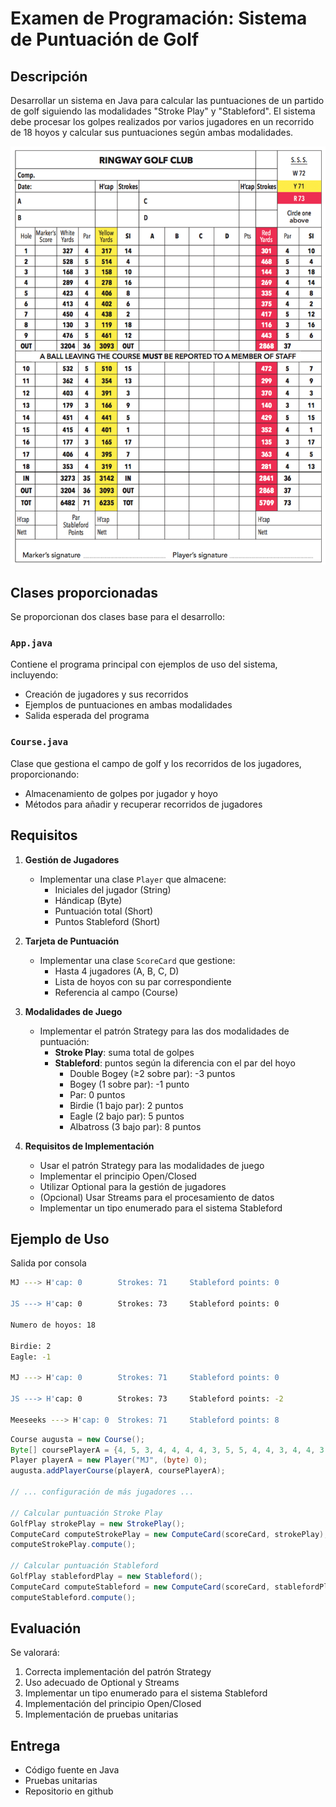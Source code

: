 # Examen de Programación: Sistema de Puntuación de Golf

## Descripción

Desarrollar un sistema en Java para calcular las puntuaciones de un partido de golf siguiendo las modalidades "Stroke Play" y "Stableford". El sistema debe procesar los golpes realizados por varios jugadores en un recorrido de 18 hoyos y calcular sus puntuaciones según ambas modalidades.

![Golf Score Card](./doc/golf-scorecard-ringway.png)

## Clases proporcionadas

Se proporcionan dos clases base para el desarrollo:

### `App.java`
Contiene el programa principal con ejemplos de uso del sistema, incluyendo:
- Creación de jugadores y sus recorridos
- Ejemplos de puntuaciones en ambas modalidades
- Salida esperada del programa

### `Course.java`
Clase que gestiona el campo de golf y los recorridos de los jugadores, proporcionando:
- Almacenamiento de golpes por jugador y hoyo
- Métodos para añadir y recuperar recorridos de jugadores

## Requisitos

1. **Gestión de Jugadores**
   - Implementar una clase `Player` que almacene:
     - Iniciales del jugador (String)
     - Hándicap (Byte)
     - Puntuación total (Short)
     - Puntos Stableford (Short)

2. **Tarjeta de Puntuación**
   - Implementar una clase `ScoreCard` que gestione:
     - Hasta 4 jugadores (A, B, C, D)
     - Lista de hoyos con su par correspondiente
     - Referencia al campo (Course)

3. **Modalidades de Juego**
   - Implementar el patrón Strategy para las dos modalidades de puntuación:
     - **Stroke Play**: suma total de golpes
     - **Stableford**: puntos según la diferencia con el par del hoyo
       * Double Bogey (≥2 sobre par): -3 puntos
       * Bogey (1 sobre par): -1 punto
       * Par: 0 puntos
       * Birdie (1 bajo par): 2 puntos
       * Eagle (2 bajo par): 5 puntos
       * Albatross (3 bajo par): 8 puntos

4. **Requisitos de Implementación**
   - Usar el patrón Strategy para las modalidades de juego
   - Implementar el principio Open/Closed
   - Utilizar Optional para la gestión de jugadores
   - (Opcional) Usar Streams para el procesamiento de datos
   - Implementar un tipo enumerado para el sistema Stableford

## Ejemplo de Uso

Salida por consola

```bash
MJ ---> H'cap: 0        Strokes: 71     Stableford points: 0

JS ---> H'cap: 0        Strokes: 73     Stableford points: 0

Numero de hoyos: 18

Birdie: 2
Eagle: -1

MJ ---> H'cap: 0        Strokes: 71     Stableford points: 0

JS ---> H'cap: 0        Strokes: 73     Stableford points: -2

Meeseeks ---> H'cap: 0  Strokes: 71     Stableford points: 8
```

```java
Course augusta = new Course();
Byte[] coursePlayerA = {4, 5, 3, 4, 4, 4, 4, 3, 5, 5, 4, 4, 3, 4, 4, 3, 4, 4}; // 71
Player playerA = new Player("MJ", (byte) 0);
augusta.addPlayerCourse(playerA, coursePlayerA);

// ... configuración de más jugadores ...

// Calcular puntuación Stroke Play
GolfPlay strokePlay = new StrokePlay();
ComputeCard computeStrokePlay = new ComputeCard(scoreCard, strokePlay);
computeStrokePlay.compute();

// Calcular puntuación Stableford
GolfPlay stablefordPlay = new Stableford();
ComputeCard computeStableford = new ComputeCard(scoreCard, stablefordPlay);
computeStableford.compute();
```

## Evaluación

Se valorará:
1. Correcta implementación del patrón Strategy
2. Uso adecuado de Optional y Streams
3. Implementar un tipo enumerado para el sistema Stableford
4. Implementación del principio Open/Closed
5. Implementación de pruebas unitarias

## Entrega

- Código fuente en Java
- Pruebas unitarias
- Repositorio en github